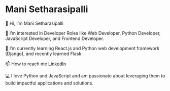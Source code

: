 # Mani Setharasipalli

👋 Hi, I’m Mani Setharasipalli

👀 I’m interested in Developer Roles like Web Developer, Python Developer, JavaScript Developer, and Frontend Developer.

🌱 I’m currently learning React.js and Python web development framework (Django), and recently learned Flask.

📫 How to reach me [LinkedIn](https://www.linkedin.com/in/manisetharasipalli)

💻 I love Python and JavaScript and am passionate about leveraging them to build impactful applications and solutions.
